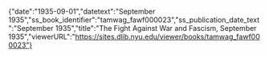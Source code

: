 {"date":"1935-09-01","datetext":"September 1935","ss_book_identifier":"tamwag_fawf000023","ss_publication_date_text":"September 1935","title":"The Fight Against War and Fascism, September 1935","viewerURL":"https://sites.dlib.nyu.edu/viewer/books/tamwag_fawf000023"}